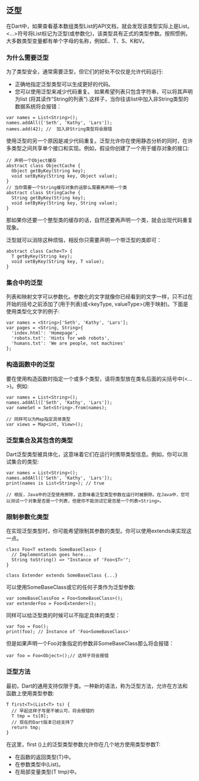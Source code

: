 ## 泛型
在Dart中，如果查看基本数组类型List的API文档，就会发现该类型实际上是List<E>。<…>符号将List标记为泛型(或参数化)，该类型具有正式的类型参数。按照惯例，大多数类型变量都有单个字母的名称，例如E、T、S、K和V。
### 为什么需要泛型
为了类型安全，通常需要泛型，但它们的好处不仅仅是允许代码运行:

* 正确地指定泛型类型可以生成更好的代码。
* 您可以使用泛型来减少代码重复。
如果希望列表只包含字符串，可以将其声明为list <String>(将其读作“String的列表”).这样子，当你往该list中加入非String类型的数据系统将会报错：

```
var names = List<String>();
names.addAll(['Seth', 'Kathy', 'Lars']);
names.add(42); //  加入非String类型将会报错
```
使用泛型的另一个原因是减少代码重复。泛型允许你在使用静态分析的同时，在许多类型之间共享单个接口和实现。例如，假设你创建了一个用于缓存对象的接口:

```
// 声明一个Object缓存
abstract class ObjectCache {
  Object getByKey(String key);
  void setByKey(String key, Object value);
}
// 当你需要一个String缓存对象的话那么需要再声明一个类
abstract class StringCache {
  String getByKey(String key);
  void setByKey(String key, String value);
}
```
那如果你还要一个整型类的缓存的话，自然还要再声明一个类，就会出现代码重复现象。

泛型就可以消除这种烦恼，相反你只需要声明一个带泛型的类即可：

```
abstract class Cache<T> {
  T getByKey(String key);
  void setByKey(String key, T value);
}
```
### 集合中的泛型
列表和映射文字可以参数化。参数化的文字就像你已经看到的文字一样，只不过在开始的括号之前添加了<type>(用于列表)或<keyType, valueType>(用于映射)。下面是使用类型化文字的例子:

```
var names = <String>['Seth', 'Kathy', 'Lars'];
var pages = <String, String>{
  'index.html': 'Homepage',
  'robots.txt': 'Hints for web robots',
  'humans.txt': 'We are people, not machines'
};
```
### 构造函数中的泛型
要在使用构造函数时指定一个或多个类型，请将类型放在类名后面的尖括号中(<…>)。例如:

```
var names = List<String>();
names.addAll(['Seth', 'Kathy', 'Lars']);
var nameSet = Set<String>.from(names);

// 同样可以为Map指定具体类型
var views = Map<int, View>();
```
### 泛型集合及其包含的类型
Dart泛型类型被具体化，这意味着它们在运行时携带类型信息。例如，你可以测试集合的类型:

```
var names = List<String>();
names.addAll(['Seth', 'Kathy', 'Lars']);
print(names is List<String>); // true

// 相反，Java中的泛型使用擦除，这意味着泛型类型参数在运行时被删除。在Java中，您可以测试一个对象是否是一个列表，但是你不能测试它是否是一个列表<String>。
```
### 限制参数化类型
在实现泛型类型时，你可能希望限制其参数的类型。你可以使用extends来实现这一点。

```
class Foo<T extends SomeBaseClass> {
  // Implementation goes here...
  String toString() => "Instance of 'Foo<$T>'";
}

class Extender extends SomeBaseClass {...}
```
可以使用SomeBaseClass或它的任何子类作为泛型参数:

```
var someBaseClassFoo = Foo<SomeBaseClass>();
var extenderFoo = Foo<Extender>();
```
同样可以给泛型类的时候可以不指定具体的类型：

```
var foo = Foo();
print(foo); // Instance of 'Foo<SomeBaseClass>'
```
但是如果声明一个Foo对象指定的参数非SomeBaseClass那么将会报错：

```
var foo = Foo<Object>();// 这样子将会报错
```
### 泛型方法
最初，Dart的通用支持仅限于类。一种新的语法，称为泛型方法，允许在方法和函数上使用类型参数:

```
T first<T>(List<T> ts) {
  // 早起这样子写是不被认可，将会报错的
  T tmp = ts[0];
  // 现在的Dart版本已经支持了
  return tmp;
}
```
在这里，first (<T>)上的泛型类型参数允许你在几个地方使用类型参数T:

* 在函数的返回类型(T)中。
* 在参数类型中(List<T>)。
* 在局部变量类型(T tmp)中。